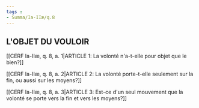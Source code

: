```yaml
---
tags : 
- Summa/Ia-IIæ/q.8
---
```


## L'OBJET DU VOULOIR

[[CERF Ia-IIæ, q. 8, a. 1|ARTICLE 1: La volonté n'a-t-elle pour objet que le bien?]]

[[CERF Ia-IIæ, q. 8, a. 2|ARTICLE 2: La volonté porte-t-elle seulement sur la fin, ou aussi sur les moyens?]]

[[CERF Ia-IIæ, q. 8, a. 3|ARTICLE 3: Est-ce d'un seul mouvement que la volonté se porte vers la fin et vers les moyens?]]

